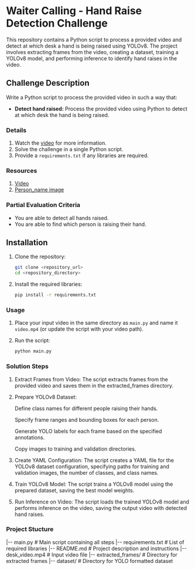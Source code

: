 # Waiter Calling - Hand Raise Detection Challenge

This repository contains a Python script to process a provided video and detect at which desk a hand is being raised using YOLOv8. The project involves extracting frames from the video, creating a dataset, training a YOLOv8 model, and performing inference to identify hand raises in the video.

## Challenge Description

Write a Python script to process the provided video in such a way that:

- **Detect hand raised:** Process the provided video using Python to detect at which desk the hand is being raised.

### Details

1. Watch the [video](https://ml-hiring.fringecore.sh/waiter_calling/desk_video.mp4) for more information.
2. Solve the challenge in a single Python script.
3. Provide a `requirements.txt` if any libraries are required.

### Resources

1. [Video](https://ml-hiring.fringecore.sh/waiter_calling/desk_video.mp4)
2. [Person_name image](https://ml-hiring.fringecore.sh/waiter_calling/IMG.png)

### Partial Evaluation Criteria

- You are able to detect all hands raised.
- You are able to find which person is raising their hand.

## Installation

1. Clone the repository:
   ```bash
   git clone <repository_url>
   cd <repository_directory>

2. Install the required libraries:
    ```bash
    pip install -r requirements.txt
    ```

### Usage

1. Place your input video in the same directory as `main.py` and name it `video.mp4` (or update the script with your video path).

2. Run the script:
    ```bash
    python main.py
    ```
### Solution Steps

1. Extract Frames from Video: The script extracts frames from the provided video and saves them 
   in the extracted_frames directory.

2. Prepare YOLOv8 Dataset:

   Define class names for different people raising their hands.

   Specify frame ranges and bounding boxes for each person.

   Generate YOLO labels for each frame based on the specified annotations.

   Copy images to training and validation directories.

3. Create YAML Configuration: The script creates a YAML file for the YOLOv8 dataset 
   configuration, specifying paths for training and validation images, the number of classes, 
   and class names.

4. Train YOLOv8 Model: The script trains a YOLOv8 model using the prepared dataset, saving the 
   best model weights.

5. Run Inference on Video: The script loads the trained YOLOv8 model and performs inference on 
   the video, saving the output video with detected hand raises.

### Project Stucture
|-- main.py                # Main script containing all steps
|-- requirements.txt       # List of required libraries
|-- README.md              # Project description and instructions
|-- desk_video.mp4         # Input video file
|-- extracted_frames/      # Directory for extracted frames
|-- dataset/               # Directory for YOLO formatted dataset

